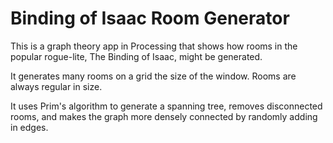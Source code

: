 <h1>Binding of Isaac Room Generator</h1>
<p><t>This is a graph theory app in Processing that shows how rooms in the popular rogue-lite, 
The Binding of Isaac, might be generated.
  
<p><t>It generates many rooms on a grid the size of the window.  
Rooms are always regular in size.
  
<p><t>It uses Prim's algorithm to generate a spanning tree, 
  removes disconnected rooms, and makes the graph more densely 
  connected by randomly adding in edges.
